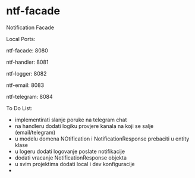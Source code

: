 # ntf-facade
Notification Facade

Local Ports:

ntf-facade: 8080

ntf-handler: 8081

ntf-logger: 8082

ntf-email: 8083

ntf-telegram: 8084

To Do List:

- implementirati slanje poruke na telegram chat
- na handleru dodati logiku provjere kanala na koji se salje (email/telegram)
- u modelu domena NOtification i NotificationResponse prebaciti u entity klase
- u logeru dodati logovanje poslate notifikacije
- dodati vracanje NotificationResponse objekta
- u svim projektima dodati local i dev konfiguracije
- 

